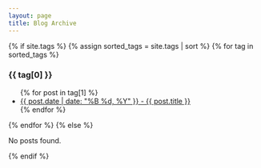```yaml
---
layout: page
title: Blog Archive
---
```


{% if site.tags %}
  {% assign sorted_tags = site.tags | sort %}
  {% for tag in sorted_tags %}
    <h3>{{ tag[0] }}</h3>
    <ul>
      {% for post in tag[1] %}
        <li><a href="{{ post.url }}">{{ post.date | date: "%B %d, %Y" }} - {{ post.title }}</a></li>
      {% endfor %}
    </ul>
  {% endfor %}
{% else %}
  <p>No posts found.</p>
{% endif %}
